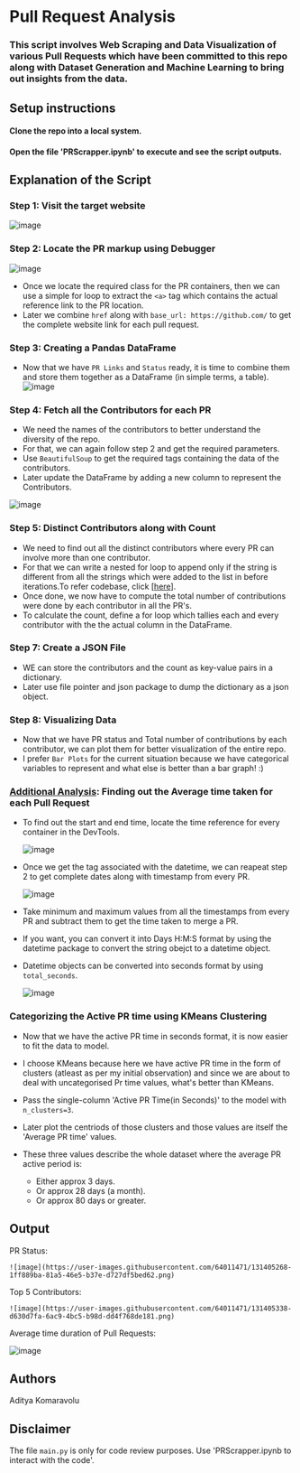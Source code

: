 # Pull Request Analysis
### This script involves Web Scraping and Data Visualization of various Pull Requests which have been committed to this repo along with Dataset Generation and Machine Learning to bring out insights from the data.

## Setup instructions

#### Clone the repo into a local system.
#### Open the file 'PRScrapper.ipynb' to execute and see the script outputs.


## Explanation of the Script

### Step 1: Visit the target website

![image](https://user-images.githubusercontent.com/64011471/131397259-3eb7ffd1-b2c8-4cc2-915e-1415758c4a84.png)

 
  ### Step 2: Locate the PR markup using Debugger 
  
   ![image](https://user-images.githubusercontent.com/64011471/131397987-63ad1aa6-8edc-4ad6-bcf5-51117a39cbaa.png)

  * Once we locate the required class for the PR containers, then we can use a simple for loop to extract the `<a>` tag which contains the actual reference link to the PR location.
  * Later we combine `href` along with `base_url: https://github.com/` to get the complete website link for each pull request.
  
 ### Step 3: Creating a Pandas DataFrame 
  * Now that we have `PR Links` and `Status` ready, it is time to combine them and store them together as a DataFrame (in simple terms, a table).
   ![image](https://user-images.githubusercontent.com/64011471/131401426-ee775ce1-3a4f-4473-b2bb-c0695cf2d318.png)
  
 ### Step 4: Fetch all the Contributors for each PR
  * We need the names of the contributors to better understand the diversity of the repo.
  * For that, we can again follow step 2 and get the required parameters.
  * Use `BeautifulSoup` to get the required tags containing the data of the contributors.
  * Later update the DataFrame by adding a new column to represent the Contributors.
  
   ![image](https://user-images.githubusercontent.com/64011471/131402166-78c4e372-e4da-40e7-91ba-a8a89107156f.png)

  
 ### Step 5: Distinct Contributors along with Count
  * We need to find out all the distinct contributors where every PR can involve more than one contributor.
  * For that we can write a nested for loop to append only if the string is different from all the strings which were added to the list in before iterations.To refer codebase, click [[here](https://github.com/Aditya-Komaravolu/PR-Analyzer/blob/main/PRScrapper.ipynb)].
  * Once done, we now have to compute the total number of contributions were done by each contributor in all the PR's. 
  * To calculate the count, define a for loop which tallies each and every contributor with the the actual column in the DataFrame.
  
 ### Step 7: Create a JSON File
  * WE can store the contributors and the count as key-value pairs in a dictionary.
  * Later use file pointer and json package to dump the dictionary as a json object.
 
 ### Step 8: Visualizing Data
  * Now that we have PR status and Total number of contributions by each contributor, we can plot them for better visualization of the entire repo.
  * I prefer `Bar Plots` for the current situation because we have categorical variables to represent and what else is better than a bar graph!  :)

 ### <u>Additional Analysis</u>: Finding out the Average time taken for each Pull Request
 
 * To find out the start and end time, locate the time reference for every container in the DevTools.
  
   ![image](https://user-images.githubusercontent.com/64011471/131406319-db2f7d6a-9467-4bf2-8e5b-24773ed79c10.png)
 
 * Once we get the tag associated with the datetime, we can reapeat step 2 to get complete dates along with timestamp from every PR.
 
   ![image](https://user-images.githubusercontent.com/64011471/131406692-f3e690cf-0e3b-4971-9d22-9b1947806081.png)

 * Take minimum and maximum values from all the timestamps from every PR and subtract them to get the time taken to merge a PR.
 * If you want, you can convert it into Days H:M:S format by using the datetime package to convert the string obejct to a datetime object.
 * Datetime objects can be converted into seconds format by using `total_seconds`.
 
   ![image](https://user-images.githubusercontent.com/64011471/131408733-dc0eec0b-6843-41e1-8b79-50a2e42a69c4.png)

 
 ### Categorizing the Active PR time using KMeans Clustering
 * Now that we have the active PR time in seconds format, it is now easier to fit the data to model.
 * I choose KMeans because here we have active PR time in the form of clusters (atleast as per my initial observation) and since we are about to deal with uncategorised Pr time values, what's better than KMeans.
 * Pass the single-column 'Active PR Time(in Seconds)' to the model with `n_clusters=3`.
 * Later plot the centriods of those clusters and those values are itself the 'Average PR time' values.
 
 * These three values describe the whole dataset where the average PR active period is: 
   * Either approx 3 days.
   * Or approx 28 days (a month).
   * Or approx 80 days or greater.

## Output

  PR Status:

    ![image](https://user-images.githubusercontent.com/64011471/131405268-1ff889ba-81a5-46e5-b37e-d727df5bed62.png)
  
  Top 5 Contributors:

    ![image](https://user-images.githubusercontent.com/64011471/131405338-d630d7fa-6ac9-4bc5-b98d-dd4f768de181.png)

  Average time duration of Pull Requests:

   ![image](https://user-images.githubusercontent.com/64011471/131408811-0887cb50-5fcd-4b77-b853-2df2e85e66a0.png)

## Authors
  
  Aditya Komaravolu

## Disclaimer
 The file `main.py` is only for code review purposes. Use 'PRScrapper.ipynb to interact with the code'.

 
